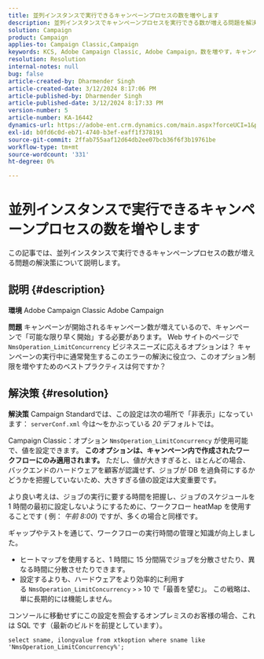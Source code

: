 ```yaml
---
title: 並列インスタンスで実行できるキャンペーンプロセスの数を増やします
description: 並列インスタンスでキャンペーンプロセスを実行できる数が増える問題を解決する方法を説明します。 ワークフローヒートマップを使用します。
solution: Campaign
product: Campaign
applies-to: Campaign Classic,Campaign
keywords: KCS, Adobe Campaign Classic, Adobe Campaign，数を増やす，キャンペーンプロセス，インスタンス，並列，ベストプラクティス
resolution: Resolution
internal-notes: null
bug: false
article-created-by: Dharmender Singh
article-created-date: 3/12/2024 8:17:06 PM
article-published-by: Dharmender Singh
article-published-date: 3/12/2024 8:17:33 PM
version-number: 5
article-number: KA-16442
dynamics-url: https://adobe-ent.crm.dynamics.com/main.aspx?forceUCI=1&pagetype=entityrecord&etn=knowledgearticle&id=56b42c7b-ade0-ee11-904c-6045bd045872
exl-id: b0fd6c0d-eb71-4740-b3ef-eaff1f378191
source-git-commit: 2ffab755aaf12d64db2ee07bcb36f6f3b19761be
workflow-type: tm+mt
source-wordcount: '331'
ht-degree: 0%

---
```


# 並列インスタンスで実行できるキャンペーンプロセスの数を増やします


この記事では、並列インスタンスで実行できるキャンペーンプロセスの数が増える問題の解決策について説明します。

## 説明 {#description}


<b>環境</b>
Adobe Campaign Classic Adobe Campaign

<b>問題</b>
キャンペーンが開始されるキャンペーン数が増えているので、キャンペーンで「可能な限り早く開始」する必要があります。
Web サイトのページで `NmsOperation_LimitConcurrency` ビジネスニーズに応えるオプションは？
キャンペーンの実行中に通常発生するこのエラーの解決に役立つ、このオプション制限を増やすためのベストプラクティスは何ですか？


## 解決策 {#resolution}


<b>解決策</b>
Campaign Standardでは、この設定は次の場所で「非表示」になっています： `serverConf.xml` 今は～をかぶっている *20* デフォルトでは。  

Campaign Classic：オプション `NmsOperation_LimitConcurrency` が使用可能で、値を設定できます。
<b>このオプションは、キャンペーン内で作成されたワークフローにのみ適用されます。</b>
ただし、値が大きすぎると、ほとんどの場合、バックエンドのハードウェアを顧客が認識せず、ジョブが DB を過負荷にするかどうかを把握していないため、大きすぎる値の設定は大変重要です。

より良い考えは、ジョブの実行に要する時間を把握し、ジョブのスケジュールを 1 時間の最初に設定しないようにするために、ワークフロー heatMap を使用することです ( 例： *午前 8:00*) ですが、多くの場合と同様です。

ギャップやテストを通じて、ワークフローの実行時間の管理と知識が向上しました。

- ヒートマップを使用すると、1 時間に 15 分間隔でジョブを分散させたり、異なる時間に分散させたりできます。
- 設定するよりも、ハードウェアをより効率的に利用する `NmsOperation_LimitConcurrency` `>` `>`  10 で「最善を望む」。 この戦略は、単に長期的には機能しません。


コンソールに移動せずにこの設定を照会するオンプレミスのお客様の場合、これは SQL です（最新のビルドを前提としています）。


```
select sname, ilongvalue from xtkoption where sname like 'NmsOperation_LimitConcurrency%';
```
